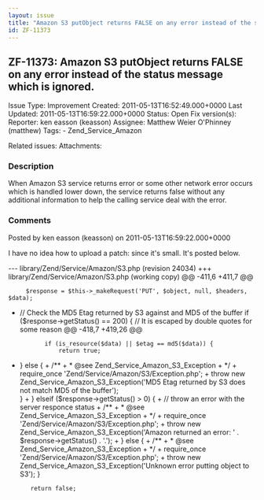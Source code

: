 ```yaml
---
layout: issue
title: "Amazon S3 putObject returns FALSE on any error instead of the status message which is ignored."
id: ZF-11373
---
```


ZF-11373: Amazon S3 putObject returns FALSE on any error instead of the status message which is ignored.
--------------------------------------------------------------------------------------------------------

 Issue Type: Improvement Created: 2011-05-13T16:52:49.000+0000 Last Updated: 2011-05-13T16:59:22.000+0000 Status: Open Fix version(s): 
 Reporter:  ken easson (keasson)  Assignee:  Matthew Weier O'Phinney (matthew)  Tags: - Zend\_Service\_Amazon
 
 Related issues: 
 Attachments: 
### Description

When Amazon S3 service returns error or some other network error occurs which is handled lower down, the service returns false without any additional information to help the calling service deal with the error.

 

 

### Comments

Posted by ken easson (keasson) on 2011-05-13T16:59:22.000+0000

I have no idea how to upload a patch: since it's small. It's posted below.

--- library/Zend/Service/Amazon/S3.php (revision 24034) +++ library/Zend/Service/Amazon/S3.php (working copy) @@ -411,6 +411,7 @@

 
         $response = $this->_makeRequest('PUT', $object, null, $headers, $data);


+ // Check the MD5 Etag returned by S3 against and MD5 of the buffer if ($response->getStatus() == 200) { // It is escaped by double quotes for some reason @@ -418,7 +419,26 @@

 
             if (is_resource($data) || $etag == md5($data)) {
                 return true;


+ } else { + /\*\* + \* @see Zend\_Service\_Amazon\_S3\_Exception + \*/ + require\_once 'Zend/Service/Amazon/S3/Exception.php'; + throw new Zend\_Service\_Amazon\_S3\_Exception('MD5 Etag returned by S3 does not match MD5 of the buffer');  
 } + } elseif ($response->getStatus() > 0) { + // throw an error with the server responce status + /\*\* + \* @see Zend\_Service\_Amazon\_S3\_Exception + \*/ + require\_once 'Zend/Service/Amazon/S3/Exception.php'; + throw new Zend\_Service\_Amazon\_S3\_Exception('Amazon returned an error: ' . $response->getStatus() . '.'); + } else { + /\*\* + \* @see Zend\_Service\_Amazon\_S3\_Exception + \*/ + require\_once 'Zend/Service/Amazon/S3/Exception.php'; + throw new Zend\_Service\_Amazon\_S3\_Exception('Unknown error putting object to S3'); }

 
         return false;


 

 